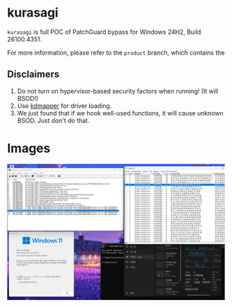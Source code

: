 # kurasagi

`kurasagi` is full POC of PatchGuard bypass for Windows 24H2, Build 26100.4351.

For more information, please refer to the `product` branch, which contains the

## Disclaimers

1. Do not turn on hypervisor-based security factors when running! (It will BSOD!)
2. Use [kdmapper](https://github.com/TheCruZ/kdmapper) for driver loading.
3. We just found that if we hook well-used functions, it will cause unknown BSOD. Just don't do that.

# Images

![proof](assets/proof.png)
